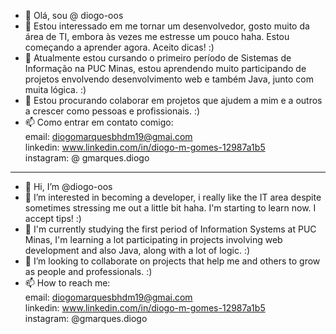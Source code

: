 - 👋 Olá, sou @ diogo-oos
- 👀 Estou interessado em me tornar um desenvolvedor, gosto muito da área de TI, embora às vezes me estresse um pouco haha. Estou começando a aprender agora. Aceito dicas! :)
- 🌱 Atualmente estou cursando o primeiro período de Sistemas de Informação na PUC Minas, estou aprendendo muito participando de projetos envolvendo desenvolvimento web e também Java, junto com muita lógica. :)
- 💞️ Estou procurando colaborar em projetos que ajudem a mim e a outros a crescer como pessoas e profissionais. :)
- 📫 Como entrar em contato comigo:<br>
email: diogomarquesbhdm19@gmai.com
<br>linkedin: www.linkedin.com/in/diogo-m-gomes-12987a1b5
<br>instagram: @ gmarques.diogo

-------------

- 👋 Hi, I’m @diogo-oos
- 👀 I’m interested in becoming a developer, i really like the IT area despite sometimes stressing me out a little bit haha. I'm starting to learn now. I accept tips! :)
- 🌱 I'm currently studying the first period of Information Systems at PUC Minas, I'm learning a lot participating in projects involving web development and also Java, along with a lot of logic. :)
- 💞️ I’m looking to collaborate on projects that help me and others to grow as people and professionals. :)
- 📫 How to reach me:   
email: diogomarquesbhdm19@gmai.com  
linkedin: www.linkedin.com/in/diogo-m-gomes-12987a1b5  
instagram: @gmarques.diogo

<!---
diogo-oos/diogo-oos is a ✨ special ✨ repository because its `README.md` (this file) appears on your GitHub profile.
You can click the Preview link to take a look at your changes.
--->
